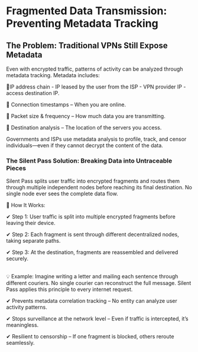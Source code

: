 # Fragmented Data Transmission: Preventing Metadata Tracking

## The Problem: Traditional VPNs Still Expose Metadata

Even with encrypted traffic, patterns of activity can be analyzed through metadata tracking. Metadata includes:

📍IP address chain - IP leased by the user from the ISP - VPN provider IP - access destination IP.

📍 Connection timestamps – When you are online.

📍 Packet size & frequency – How much data you are transmitting.

📍 Destination analysis – The location of the servers you access.

Governments and ISPs use metadata analysis to profile, track, and censor individuals—even if they cannot decrypt the content of the data.

### &#x20;The Silent Pass Solution: Breaking Data into Untraceable Pieces

Silent Pass splits user traffic into encrypted fragments and routes them through multiple independent nodes before reaching its final destination. No single node ever sees the complete data flow.

🔹 How It Works:

✔ Step 1: User traffic is split into multiple encrypted fragments before leaving their device.

✔ Step 2: Each fragment is sent through different decentralized nodes, taking separate paths.

✔ Step 3: At the destination, fragments are reassembled and delivered securely.

\
💡 Example: Imagine writing a letter and mailing each sentence through different couriers. No single courier can reconstruct the full message. Silent Pass applies this principle to every internet request.

✔ Prevents metadata correlation tracking – No entity can analyze user activity patterns.

✔ Stops surveillance at the network level – Even if traffic is intercepted, it’s meaningless.

✔ Resilient to censorship – If one fragment is blocked, others reroute seamlessly.
